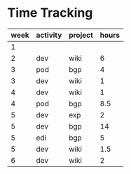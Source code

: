 # Time Tracking

| week | activity | project | hours |
| ---- | -------- | ------- | ----- |
| 1    |          |         |       |
| 2    | dev      | wiki    | 6     |
| 3    | pod      | bgp     | 4     |
| 3    | dev      | wiki    | 1     |
| 4    | dev      | wiki    | 1     |
| 4    | pod      | bgp     | 8.5   |
| 5    | dev      | exp     | 2     |
| 5    | dev      | bgp     | 14    |
| 5    | edi      | bgp     | 5     |
| 5    | dev      | wiki    | 1.5   |
| 6    | dev      | wiki    | 2     |
